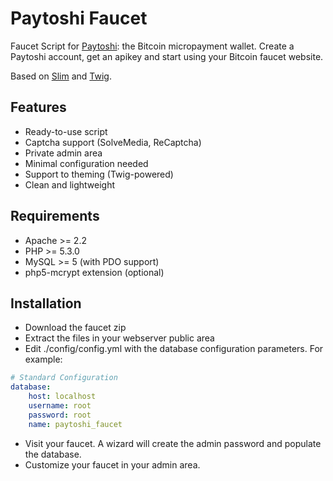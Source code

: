 Paytoshi Faucet
========================================================

Faucet Script for [Paytoshi](https://paytoshi.org): the Bitcoin micropayment wallet. 
Create a Paytoshi account, get an apikey and start using your Bitcoin faucet website.


Based on [Slim](http://github.com/codeguy/Slim) and [Twig](https://github.com/fabpot/Twig).

## Features
* Ready-to-use script
* Captcha support (SolveMedia, ReCaptcha)
* Private admin area
* Minimal configuration needed
* Support to theming (Twig-powered)
* Clean and lightweight

## Requirements
* Apache >= 2.2
* PHP >= 5.3.0
* MySQL >= 5 (with PDO support)
* php5-mcrypt extension (optional)

## Installation
* Download the faucet zip
* Extract the files in your webserver public area
* Edit ./config/config.yml with the database configuration parameters. For example:
``` yaml
# Standard Configuration
database:
    host: localhost
    username: root
    password: root
    name: paytoshi_faucet
```
* Visit your faucet. A wizard will create the admin password and populate the database. 
* Customize your faucet in your admin area.
